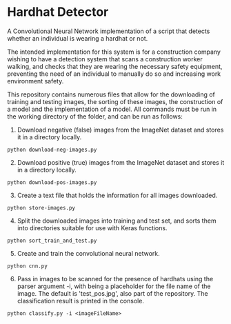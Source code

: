 # Hardhat Detector
A Convolutional Neural Network implementation of a script that detects whether an individual is wearing a hardhat or not.


The intended implementation for this system is for a construction company wishing to have a detection system that scans a construction worker walking, and checks that they are wearing the necessary safety equipment, preventing the need of an individual to manually do so and increasing work environment safety.


This repository contains numerous files that allow for the downloading of training and testing images, the sorting of these images, the construction of a model and the implementation of a model. All commands must be run in the working directory of the folder, and can be run as follows:
1. Download negative (false) images from the ImageNet dataset and stores it in a directory locally.
~~~~
python download-neg-images.py
~~~~~~~~ 

2. Download positive (true) images from the ImageNet dataset and stores it in a directory locally.
~~~~
python download-pos-images.py
~~~~~~~~ 

3. Create a text file that holds the information for all images downloaded.
~~~~
python store-images.py
~~~~~~~~ 

4. Split the downloaded images into training and test set, and sorts them into directories suitable for use with Keras functions.
~~~~
python sort_train_and_test.py
~~~~~~~~ 

5. Create and train the convolutional neural network.
~~~~
python cnn.py
~~~~~~~~ 

6. Pass in images to be scanned for the presence of hardhats using the parser argument -i, with <imageFileName> being a placeholder for the file name of the image. The default is 'test_pos.jpg', also part of the repository. The classification result is printed in the console.
~~~~
python classify.py -i <imageFileName>
~~~~~~~~ 

